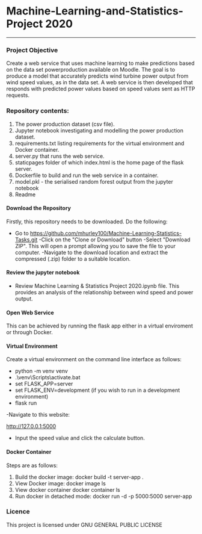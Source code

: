 # Machine-Learning-and-Statistics-Project 2020

***


### Project Objective
Create a web service that uses machine learning to make predictions based on the data set powerproduction available on Moodle. The goal is to produce a model that accurately predicts wind turbine power output from wind speed values, as in the data set. A web service is then developed that responds with predicted power values based on speed values sent as HTTP requests.

###  Repository contents:

1. The power production dataset (csv file).
2. Jupyter notebook investigating and modelling the power production dataset.
3. requirements.txt listing requirements for the virtual environment and Docker container.
4. server.py  that runs the web service.
5. staticpages folder of which index.html is the home page of the flask server.
6. Dockerfile to build and run the web service in a container.
7. model.pkl - the serialised random forest output from the jupyter notebook
8. Readme


#### Download the Repository

Firstly, this repository needs to be downloaded.  Do the following:
- Go to https://github.com/mhurley100/Machine-Learning-Statistics-Tasks.git
-Click on the "Clone or Download" button
-Select "Download ZIP". This will open a prompt allowing you to save the file to your computer.
-Navigate to the download location and extract the compressed (.zip) folder to a suitable location.

#### Review the jupyter notebook 
- Review Machine Learning & Statistics Project 2020.ipynb file.  This provides an analysis of the relationship between wind speed and power output.

#### Open Web Service

This can be achieved by running the flask app either in a virtual enviroment or through Docker.

####  Virtual Environment

Create a virtual environment on the command line interface as follows:
- python -m venv venv
- .\venv\Scripts\activate.bat
- set FLASK_APP=server
- set FLASK_ENV=development (if you wish to run in a development environment)
- flask run

-Navigate to this website:

http://127.0.0.1:5000

- Input the speed value and click the calculate button.

#### Docker Container

Steps are as follows:
1. Build the docker image:          docker build -t server-app .
2. View Docker image:               docker image ls
3. View docker container            docker container ls
4. Run docker in detached mode:     docker run -d -p 5000:5000 server-app


 ### Licence 
 
 This project is licensed under GNU GENERAL PUBLIC LICENSE